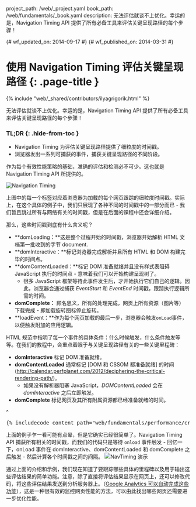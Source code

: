 project_path: /web/_project.yaml
book_path: /web/fundamentals/_book.yaml
description: 无法评估就谈不上优化。幸运的是，Navigation Timing API 提供了所有必备工具来评估关键呈现路径的每个步骤！

{# wf_updated_on: 2014-09-17 #}
{# wf_published_on: 2014-03-31 #}

# 使用 Navigation Timing 评估关键呈现路径 {: .page-title }

{% include "web/_shared/contributors/ilyagrigorik.html" %}



无法评估就谈不上优化。幸运的是，Navigation Timing API 提供了所有必备工具来评估关键呈现路径的每个步骤！


### TL;DR {: .hide-from-toc }
- Navigation Timing 为评估关键呈现路径提供了细粒度的时间戳。
- 浏览器发出一系列可捕获的事件，捕获关键呈现路径的不同阶段。


作为每个有效性能策略的基础，准确的评估和检测必不可少。这也就是 Navigation Timing API 所提供的。

<img src="images/dom-navtiming.png" class="center" alt="Navigation Timing">

上图中的每一个标签对应着浏览器为加载的每个网页跟踪的细粒度时间戳。实际上，在这个具体的例子中，我们只展现了各种不同的时间戳中的一部分而已 - 我们暂且跳过所有与网络有关的时间戳，但是在后面的课程中还会详细介绍。

那么，这些时间戳到底有什么含义呢？

* **domLoading：**这是整个过程开始的时间戳，浏览器开始解析 HTML 文档第一批收到的字节
  document.
* **domInteractive：**标记浏览器完成解析并且所有 HTML 和 DOM 构建完毕的时间点。
* **domContentLoaded：**标记 DOM 准备就绪并且没有样式表阻碍 JavaScript 执行的时间点 - 意味着我们可以开始构建呈现树了。
    * 很多 JavaScript 框架等待此事件发生后，才开始执行它们自己的逻辑。因此，浏览器会通过捕获 _EventStart_ 和 _EventEnd_ 时间戳，跟踪执行逻辑所需的时间。
* **domComplete：** 顾名思义，所有的处理完成，网页上所有资源（图片等） 下载完成 - 即加载旋转图标停止旋转。
* **loadEvent：**作为每个网页加载的最后一步，浏览器会触发`onLoad`事件，以便触发附加的应用逻辑。

HTML 规范中指明了每一个事件的具体条件：什么时候触发，什么条件触发等等。在我们的教程中，会重点着眼于与关键呈现路径有关的一些关键里程碑：

* **domInteractive** 标记 DOM 准备就绪。
* **domContentLoaded** 通常标记 [DOM 和 CSSOM 都准备就绪] 的时间 (http://calendar.perfplanet.com/2012/deciphering-the-critical-rendering-path/)。
    * 如果没有解析器阻塞 JavaScript，_DOMContentLoaded_ 会在 _domInteractive_ 之后立即触发。
* **domComplete** 标记网页及其所有附属资源都已经准备就绪的时间。

^

<pre class="prettyprint">
{% includecode content_path="web/fundamentals/performance/critical-rendering-path/_code/measure_crp.html" region_tag="full"   adjust_indentation="auto" %}
</pre>

上面的例子乍一看可能有点晕，但是它确实已经很简单了。Navigation Timing API 捕获所有相关的时间戳，而我们的代码只是等待 `onload` 事件触发 - 回忆一下，onLoad 事件在 domInteractive、domContentLoaded 和 domComplete 之后触发 - 然后计算各个时间戳之间的间隔。
<img src="images/device-navtiming-small.png" class="center" alt="NavTiming 演示">

通过上面的介绍和示例，我们现在知道了要跟踪哪些具体的里程碑以及用于输出这些评估结果的简单功能。注意，除了直接将评估结果显示在网页上，还可以修改代码，将这些评估结果发送到分析服务器上。（[Google Analytics 可以自动完成这些功能](https://support.google.com/analytics/answer/1205784)），这是一种很有效的监控网页性能的方法，可以由此找出哪些网页还需要进一步优化性能。</cf>



